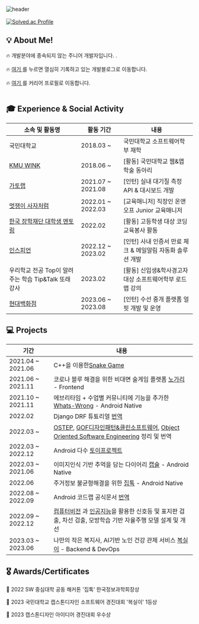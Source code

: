 

![header](https://capsule-render.vercel.app/api?type=waving&color=202632&fontColor=0064FF&text=반갑습니다!&height=150&fontSize=60&desc=ho-jun99%20Github%20&descAlignY=75&descAlign=60)
<br></br>
[![Solved.ac Profile](http://mazassumnida.wtf/api/v2/generate_badge?boj=hjk6322)](https://solved.ac/hjk6322/)
<h2>💡 About Me!  </h2>

<h> 🔥 개발분야에 종속되지 않는 주니어 개발자입니다. </b>.  <br></br></h>
<h> 🔥 <a href="https://devforyou.tistory.com/">여기 </a>를 누르면 열심히 기록하고 있는 개발블로그로 이동합니다</b>.  <br></br></h>
<h> 🔥 <a href="https://career.programmers.co.kr/pr/hjk6322_1360">여기 </a>를 커리어 프로필로 이동합니다</b>.  <br></br></h>
 
<h2>🎓 Experience & Social Activity</h2>

|소속 및 활동명|활동 기간|내용|
|---|---|---|
|국민대학교| 2018.03 ~  | 국민대학교 소프트웨어학부 재학 |
|<a href="https://wink.kookmin.ac.kr/">KMU WINK</a>| 2018.06 ~ |[활동] 국민대학교 웹&앱 학술 동아리 |
|<a href="https://www.gatolab.com/">가토랩</a>| 2021.07 ~ 2021.08| [인턴] 실내 대기질 측정 API & 대시보드 개발 |
|<a href="https://www.likelion.net/">멋쟁이 사자처럼</a>| 2022.01 ~ 2022.03|[교육매니저] 직장인 온앤오프 Junior 교육매니저 |
|<a href="https://devforyou.tistory.com/189?category=584188">한국 장학재단 대학생 멘토링</a>| 2022.02 |[활동] 고등학생 대상 코딩 교육봉사 활동 |
|<a href="http://www.inspien.co.kr/">인스피언</a>| 2022.12 ~ 2023.02|[인턴] 사내 인증서 만료 체크 & 메일알림 자동화 솔루션 개발 |
|우리학교 전공 Top이 알려주는 학습 Tip&Talk 또래강사| 2023.02 |[활동] 신입생&학사경고자 대상 소프트웨어학부 로드맵 강의|
|<a href="https://www.ehyundai.com/">현대백화점</a>| 2023.06 ~ 2023.08|[인턴] 수선 중개 플랫폼 얼핏 개발 및 운영 |


<h2>💻 Projects</h3>

| 기간 | 내용 |
| --- | --- |
| 2021.04 ~ 2021.06| C++을 이용한<a href="https://github.com/ho-jun99/SnakeGame">Snake Game</a> |
| 2021.06 ~ 2021.11| 코로나 블루 해결을 위한 비대면 술게임 플랫폼 <a href="https://github.com/ho-jun99/nogari">노가리</a> - Frontend|
| 2021.10 ~ 2021.11| 에브리타임 + 수업별 커뮤니티에 기능을 추가한 <a href="https://github.com/ho-jun99/WhatsWrong"> Whats-Wrong</a> - Android Native|
| 2022.02 | Django DRF 튜툐리얼  <a href="https://devforyou.tistory.com/category/%E2%80%A2%20%EA%B0%9C%EB%B0%9C/Django?page=2">번역</a>|
| 2022.03 ~ | <a href="https://devforyou.tistory.com/category/%E2%80%A2Compter%20Science/Operating%20System">OSTEP</a>, <a href="https://devforyou.tistory.com/category/%E2%80%A2%20%EB%8F%85%EC%84%9C/Design%20Pattern">GOF디자인패턴&클린소프트웨어</a>, <a href="https://devforyou.tistory.com/category/%E2%80%A2%20%EB%8F%85%EC%84%9C/Object%20Oriented%20Software%20Engineering">Object Oriented Software Engineering</a> 정리 및 번역|
| 2022.03 ~ 2022.12| Android 다수   <a href="https://devforyou.tistory.com/category/%E2%80%A2App/%EC%95%88%EB%93%9C%EB%A1%9C%EC%9D%B4%EB%93%9C%20with%20Kotlin?page=2">토이프로젝트</a> |
| 2022.03 ~ 2021.06| 이미지인식 기반 추억을 담는 다이어리 <a href="https://devforyou.tistory.com/191?category=584188">캡슐</a> - Android Native|
| 2022.06| 주거정보 불균형해결을 위한 <a href="https://devforyou.tistory.com/192?category=584188">집톡</a> - Android Native|
| 2022.08 ~ 2022.09| Android 코드랩 공식문서 <a href="https://devforyou.tistory.com/category/%E2%80%A2App/%EC%95%88%EB%93%9C%EB%A1%9C%EC%9D%B4%EB%93%9C%20with%20Kotlin?page=1">번역</a> |
| 2022.09 ~ 2022.12| <a href="https://devforyou.tistory.com/category/%E2%80%A2Compter%20Science/Computer%20Vision">컴퓨터비전</a> 과 <a href="https://devforyou.tistory.com/category/%E2%80%A2Compter%20Science/Artificial%20Intelligence">인공지능</a>을 활용한 신호등 및 표지판 검출, 차선 검출, 모방학습 기반 자율주행 모델 설계 및 개선|
| 2023.03 ~ 2023.06 | 나만의 작은 복지사, AI기반 노인 건강 관제 서비스 <a href="https://kookmin-sw.github.io/capstone-2023-11/">복실이</a> - Backend & DevOps |




<h2>🎖️ Awards/Certificates</h2>

<d>🥇 2022 SW 중심대학 공동 해커톤 '집톡’ 한국정보과학회장상</d><br/>

<d>🥇 2023 국민대학교 캡스톤디자인 소프트웨어 경진대회 '복실이' 1등상 </d> <br/>

<d>🥇 2023 캡스톤디자인 아이디어 경진대회 우수상</d><br/>

<d></d> <br/>
